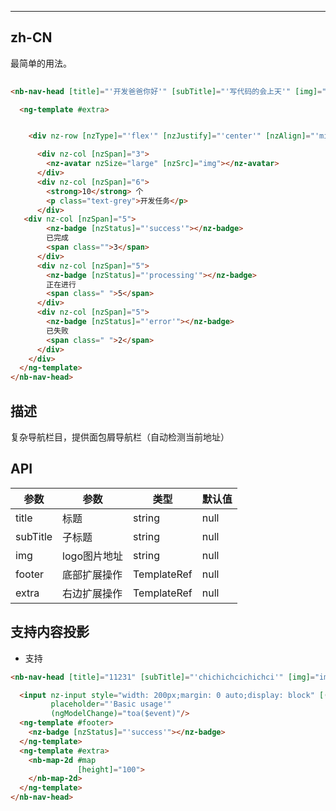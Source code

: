 ---


## zh-CN

最简单的用法。

```HTML
    
<nb-nav-head [title]="'开发爸爸你好'" [subTitle]="'写代码的会上天'" [img]="img">

  <ng-template #extra>


    <div nz-row [nzType]="'flex'" [nzJustify]="'center'" [nzAlign]="'middle'">

      <div nz-col [nzSpan]="3">
        <nz-avatar nzSize="large" [nzSrc]="img"></nz-avatar>
      </div>
      <div nz-col [nzSpan]="6">
        <strong>10</strong> 个
        <p class="text-grey">开发任务</p>
      </div>
   <div nz-col [nzSpan]="5">
        <nz-badge [nzStatus]="'success'"></nz-badge>
        已完成
        <span class="">3</span>
      </div>
      <div nz-col [nzSpan]="5">
        <nz-badge [nzStatus]="'processing'"></nz-badge>
        正在进行
        <span class=" ">5</span>
      </div>
      <div nz-col [nzSpan]="5">
        <nz-badge [nzStatus]="'error'"></nz-badge>
        已失败
        <span class=" ">2</span>
      </div>
    </div>
  </ng-template>
</nb-nav-head>


```

## 描述

 复杂导航栏目，提供面包屑导航栏（自动检测当前地址）

## API


|    参数     | 参数 | 类型 |  默认值 |
| ---------- | --- |---- | --- |
| title  |  标题 | string | null |
| subTitle  |  子标题 | string |null |
| img  |  logo图片地址 | string | null |
| footer  |  底部扩展操作 | TemplateRef |null  |
| extra  |  右边扩展操作 | TemplateRef |null  |



## 支持内容投影
 - 支持
 ```HTML
 <nb-nav-head [title]="11231" [subTitle]="'chichichcichichci'" [img]="img">
 
   <input nz-input style="width: 200px;margin: 0 auto;display: block" [(ngModel)]="inputValue"
          placeholder="'Basic usage'"
          (ngModelChange)="toa($event)"/>
   <ng-template #footer>
     <nz-badge [nzStatus]="'success'"></nz-badge>
   </ng-template>
   <ng-template #extra>
     <nb-map-2d #map
                [height]="100">
     </nb-map-2d>
   </ng-template>
 </nb-nav-head>
```
